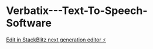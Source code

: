 # Verbatix---Text-To-Speech-Software

[Edit in StackBlitz next generation editor ⚡️](https://stackblitz.com/~/github.com/codingpanda04/Verbatix---Text-To-Speech-Software)